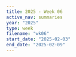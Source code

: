 ```yaml
---
title: 2025 - Week 06
active_nav: summaries
year: "2025"
type: week
filename: "wk06"
start_date: "2025-02-03"
end_date: "2025-02-09"
---
```

